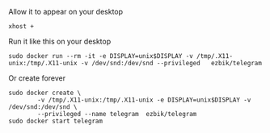 
Allow it to appear on your desktop

```
xhost +
```

Run it like this on your desktop

```
sudo docker run --rm -it -e DISPLAY=unix$DISPLAY -v /tmp/.X11-unix:/tmp/.X11-unix -v /dev/snd:/dev/snd --privileged   ezbik/telegram
```

Or create forever

```
sudo docker create \
        -v /tmp/.X11-unix:/tmp/.X11-unix -e DISPLAY=unix$DISPLAY -v /dev/snd:/dev/snd \
        --privileged --name telegram  ezbik/telegram
sudo docker start telegram
```

